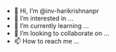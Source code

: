 - 👋 Hi, I’m @inv-harikrishnanpr
- 👀 I’m interested in ...
- 🌱 I’m currently learning ...
- 💞️ I’m looking to collaborate on ...
- 📫 How to reach me ...

<!---
inv-harikrishnanpr/inv-harikrishnanpr is a ✨ special ✨ repository because its `README.md` (this file) appears on your GitHub profile.
You can click the Preview link to take a look at your changes.
--->
